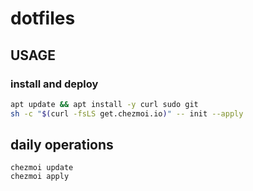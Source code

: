 # dotfiles

## USAGE

### install and deploy

```bash
apt update && apt install -y curl sudo git
sh -c "$(curl -fsLS get.chezmoi.io)" -- init --apply
```

## daily operations

```ash
chezmoi update
chezmoi apply
```
